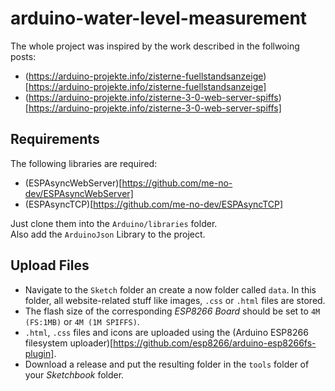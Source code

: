 # arduino-water-level-measurement

The whole project was inspired by the work described in the follwoing posts:

- (https://arduino-projekte.info/zisterne-fuellstandsanzeige)[https://arduino-projekte.info/zisterne-fuellstandsanzeige]
- (https://arduino-projekte.info/zisterne-3-0-web-server-spiffs)[https://arduino-projekte.info/zisterne-3-0-web-server-spiffs]

## Requirements

The following libraries are required:

- (ESPAsyncWebServer)[https://github.com/me-no-dev/ESPAsyncWebServer]
- (ESPAsyncTCP)[https://github.com/me-no-dev/ESPAsyncTCP]

Just clone them into the `Arduino/libraries` folder.  
Also add the `ArduinoJson` Library to the project.

## Upload Files

 -  Navigate to the `Sketch` folder an create a now folder called `data`. In this folder, all website-related stuff like images, `.css` or `.html` files are stored.
 - The flash size of the corresponding _ESP8266 Board_ should be set to `4M (FS:1MB)` or `4M (1M SPIFFS)`.
- `.html`, `.css` files and icons are uploaded using the (Arduino ESP8266 filesystem uploader)[https://github.com/esp8266/arduino-esp8266fs-plugin].
- Download a release and put the resulting folder in the `tools` folder of your _Sketchbook_ folder.


